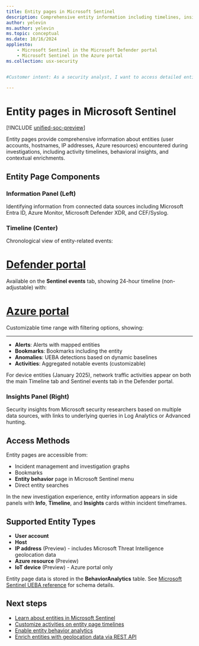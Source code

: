 ```yaml
---
title: Entity pages in Microsoft Sentinel
description: Comprehensive entity information including timelines, insights, and behavioral analysis for security investigations in Microsoft Sentinel.
author: yelevin
ms.author: yelevin
ms.topic: conceptual
ms.date: 10/16/2024
appliesto:
    - Microsoft Sentinel in the Microsoft Defender portal
    - Microsoft Sentinel in the Azure portal
ms.collection: usx-security


#Customer intent: As a security analyst, I want to access detailed entity pages in Microsoft Sentinel so that I can efficiently investigate and respond to security incidents.

---
```


# Entity pages in Microsoft Sentinel

[!INCLUDE [unified-soc-preview](includes/unified-soc-preview.md)]

Entity pages provide comprehensive information about entities (user accounts, hostnames, IP addresses, Azure resources) encountered during investigations, including activity timelines, behavioral insights, and contextual enrichments.

## Entity Page Components

### Information Panel (Left)
Identifying information from connected data sources including Microsoft Entra ID, Azure Monitor, Microsoft Defender XDR, and CEF/Syslog.

### Timeline (Center)
Chronological view of entity-related events:

# [Defender portal](#tab/defender-portal)

Available on the **Sentinel events** tab, showing 24-hour timeline (non-adjustable) with:

# [Azure portal](#tab/azure-portal)

Customizable time range with filtering options, showing:

---

- **Alerts**: Alerts with mapped entities
- **Bookmarks**: Bookmarks including the entity
- **Anomalies**: UEBA detections based on dynamic baselines
- **Activities**: Aggregated notable events (customizable)

For device entities (January 2025), network traffic activities appear on both the main Timeline tab and Sentinel events tab in the Defender portal.

### Insights Panel (Right)
Security insights from Microsoft security researchers based on multiple data sources, with links to underlying queries in Log Analytics or Advanced hunting.

## Access Methods

Entity pages are accessible from:
- Incident management and investigation graphs
- Bookmarks
- **Entity behavior** page in Microsoft Sentinel menu
- Direct entity searches

In the new investigation experience, entity information appears in side panels with **Info**, **Timeline**, and **Insights** cards within incident timeframes.

## Supported Entity Types

- **User account**
- **Host**
- **IP address** (Preview) - includes Microsoft Threat Intelligence geolocation data
- **Azure resource** (Preview)
- **IoT device** (Preview) - Azure portal only

Entity page data is stored in the **BehaviorAnalytics** table. See [Microsoft Sentinel UEBA reference](ueba-reference.md) for schema details.

## Next steps

- [Learn about entities in Microsoft Sentinel](entities.md)
- [Customize activities on entity page timelines](customize-entity-activities.md)
- [Enable entity behavior analytics](./enable-entity-behavior-analytics.md)
- [Enrich entities with geolocation data via REST API](geolocation-data-api.md)
